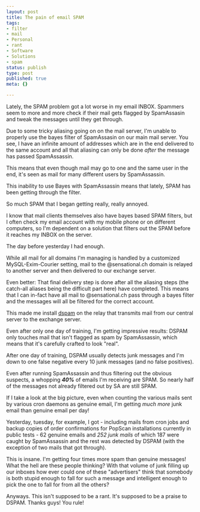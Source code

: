 ```yaml
---
layout: post
title: The pain of email SPAM
tags:
- filter
- mail
- Personal
- rant
- Software
- Solutions
- spam
status: publish
type: post
published: true
meta: {}

---
```

<p>Lately, the SPAM problem got a lot worse in my email INBOX. Spammers seem to more and more check if their mail gets flagged by SpamAssasin and tweak the messages until they get through.</p>
<p>Due to some tricky aliasing going on on the mail server, I'm unable to properly use the bayes filter of SpamAssasin on our main mail server. You see, I have an infinite amount of addresses which are in the end delivered to the same account and all that aliasing can only be done <em>after</em> the message has passed SpamAssassin.</p>
<p>This means that even though mail may go to one and the same user in the end, it's seen as mail for many different users by SpamAssassin.</p>
<p>This inability to use Bayes with SpamAssassin means that lately, SPAM has been getting through the filter.</p>
<p>So much SPAM that I began getting really, really annoyed.</p>
<p>I know that mail clients themselves also have bayes based SPAM filters, but I often check my email account with my mobile phone or on different computers, so I'm dependent on a solution that filters out the SPAM before it reaches my INBOX on the server.</p>
<p>The day before yesterday I had enough.</p>
<p>While all mail for all domains I'm managing is handled by a customized MySQL-Exim-Courier setting, mail to the @sensational.ch domain is relayed to another server and then delivered to our exchange server.</p>
<p>Even better: That final delivery step is done after all the aliasing steps (the catch-all aliases being the difficult part here) have completed. This means that I can in-fact have all mail to @sensational.ch pass through a bayes filter and the messages will all be filtered for the correct account.</p>
<p>This made me install <a href="http://dspam.nuclearelephant.com/">dspam</a> on the relay that transmits mail from our central server to the exchange server.</p>
<p>Even after only one day of training, I'm getting impressive results: DSPAM only touches mail that isn't flagged as spam by SpamAssassin, which means that it's carefully crafted to look "real".</p>
<p>After one day of training, DSPAM usually detects junk messages and I'm down to one false negative every 10 junk messages (and no false positives).</p>
<p>Even after running SpamAssassin and thus filtering out the obvious suspects, a whopping <b><em>40%</em></b> of emails I'm receiving are SPAM. So nearly half of the messages not already filtered out by SA are still SPAM.</p>
<p>If I take a look at the big picture, even when counting the various mails sent by various cron daemons as genuine email, I'm getting <em>much more</em> junk email than genuine email per day!</p>
<p>Yesterday, tuesday, for example, I got - including mails from cron jobs and backup copies of order confirmations for PopScan installations currently in public tests - 62 genuine emails and <em>252 junk mails</em> of which 187 were caught by SpamAssassin and the rest was detected by DSPAM (with the exception of two mails that got through).</p>
<p>This is insane. I'm getting four times more spam than genuine messages! What the hell are these people thinking? With that volume of junk filling up our inboxes how ever could one of these "advertisers" think that somebody is both stupid enough to fall for such a message and intelligent enough to pick the one to fall for from all the others?</p>
<p>Anyways. This isn't supposed to be a rant. It's supposed to be a praise to DSPAM. Thanks guys! You rule!</p>
